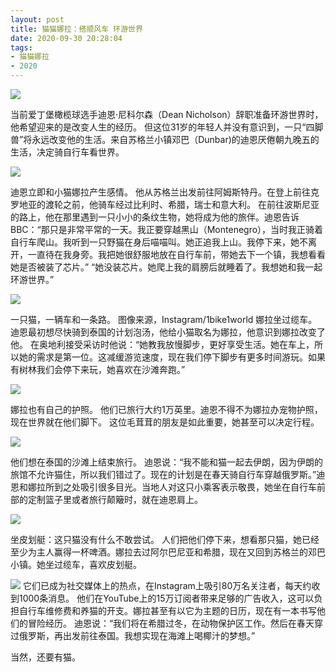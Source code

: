 ```yaml
---
layout: post
title: 猫猫娜拉：搭顺风车 环游世界
date: 2020-09-30 20:28:04
tags:    
- 猫猫娜拉
- 2020
---
```


![](https://pic.downk.cc/item/5f747b89160a154a67d29ba0.jpg)

当前爱丁堡橄榄球选手迪恩·尼科尔森（Dean Nicholson）辞职准备环游世界时，他希望迎来的是改变人生的经历。
但这位31岁的年轻人并没有意识到，一只“四脚兽”将永远改变他的生活。来自苏格兰小镇邓巴（Dunbar)的迪恩厌倦朝九晚五的生活，决定骑自行车看世界。

![](https://pic.downk.cc/item/5f747b89160a154a67d29ba4.jpg)

迪恩立即和小猫娜拉产生感情。
他从苏格兰出发前往阿姆斯特丹。在登上前往克罗地亚的渡轮之前，他骑车经过比利时、希腊，瑞士和意大利。
在前往波斯尼亚的路上，他在那里遇到一只小小的条纹生物，她将成为他的旅伴。迪恩告诉BBC：“那只是非常平常的一天。我正要穿越黑山（Montenegro），当时我正骑着自行车爬山。我听到一只野猫在身后喵喵叫。她正追我上山。我停下来，她不离开，一直待在我身旁。我把她很舒服地放在自行车前，带她去下一个镇，我想看看她是否被装了芯片。”
“她没装芯片。她爬上我的肩膀后就睡着了。我想她和我一起环游世界。”

![](https://pic.downk.cc/item/5f747b89160a154a67d29bb3.jpg)


一只猫，一辆车和一条路。
图像来源，Instagram/1bike1world
娜拉坐过缆车。
迪恩最初想尽快骑到泰国的计划泡汤，他给小猫取名为娜拉，他意识到娜拉改变了他。
在奥地利接受采访时他说：“她教我放慢脚步，更好享受生活。她在车上，所以她的需求是第一位。这减缓游览速度，现在我们停下脚步有更多时间游玩。如果有树林我们会停下来玩，她喜欢在沙滩奔跑。”



![](https://pic.downk.cc/item/5f747cc9160a154a67d2efc4.jpg)

娜拉也有自己的护照。
他们已旅行大约1万英里。迪恩不得不为娜拉办宠物护照，现在世界就在他们脚下。
这位毛茸茸的朋友是如此重要，她甚至可以决定行程。



![](https://pic.downk.cc/item/5f747cc9160a154a67d2efc1.jpg)

他们想在泰国的沙滩上结束旅行。
迪恩说：“我不能和猫一起去伊朗，因为伊朗的旅馆不允许猫住，所以我们错过了。现在的计划是在春天骑自行车穿越俄罗斯。”迪恩和娜拉所到之处吸引很多目光。当地人对这只小乘客表示敬畏，她坐在自行车前部的定制篮子里或者旅行颠簸时，就在迪恩肩上。

![](https://pic.downk.cc/item/5f747b89160a154a67d29b9a.jpg)

坐皮划艇：这只猫没有什么不敢尝试。
人们把他们停下来，想看那只猫，她已经至少为主人赢得一杯啤酒。娜拉去过阿尔巴尼亚和希腊，现在又回到苏格兰的邓巴小镇。她坐过缆车，喜欢皮划艇。



![](https://pic.downk.cc/item/5f747b89160a154a67d29bac.jpg)
它们已成为社交媒体上的热点，在Instagram上吸引80万名关注者，每天约收到1000条消息。
他们在YouTube上的15万订阅者带来足够的广告收入，这可以负担自行车维修费和养猫的开支。娜拉甚至有以它为主题的日历，现在有一本书写他们的冒险经历。
迪恩说：“我们将在希腊过冬，在动物保护区工作。然后在春天穿过俄罗斯，再出发前往泰国。我想实现在海滩上喝椰汁的梦想。”

当然，还要有猫。


